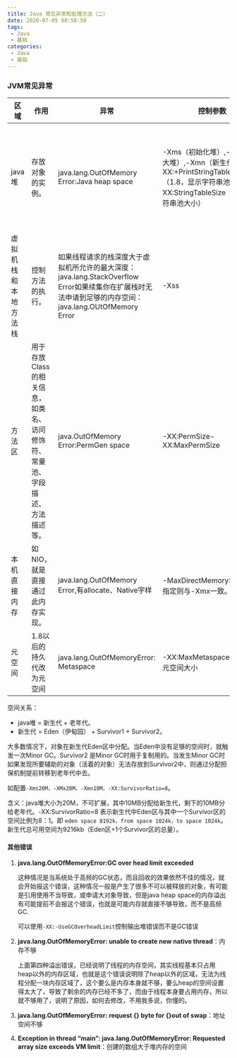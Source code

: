 ```yaml
---
title: Java 常见异常和处理方法（二）
date: 2020-07-05 08:58:59
tags:
 - Java
 - 基础
categories:
 - Java
 - 基础
---
```


<!--more-->

### JVM常见异常

| 区域                 | 作用                                                         | 异常                                                         | 控制参数                                                     | 解决思路                                                     |
| -------------------- | ------------------------------------------------------------ | ------------------------------------------------------------ | ------------------------------------------------------------ | ------------------------------------------------------------ |
| java堆               | 存放对象的实例。                                             | java.lang.OutOfMemory Error:Java heap space                  | -Xms（初始化堆）,-Xmx（最大堆）,-Xmn（新生代），-XX:+PrintStringTableStatistics（1.8，显示字符串池数据），-XX:StringTableSize（1.8，字符串池大小） | 1、先查看是不是内存泄漏（内存中的对象是不是必须的），如果是泄漏，则找到与GC root 的路径解决泄漏。2、看物理内存是否允许加大-Xms,-Xmx。3、检查堆中是不是有对象实例一直在内存中没有释放。4、技巧让-Xms = -Xmx，减少内存扩展的开销。 |
| 虚拟机栈和本地方法栈 | 控制方法的执行。                                             | 如果线程请求的栈深度大于虚拟机所允许的最大深度：java.lang.StackOverflow Error如果续集你在扩展栈时无法申请到足够的内存空间：java.lang.OUtOfMemory Error | -Xss                                                         | 1、加大-Xss参数。2、减少线程。3、更换64位虚拟机。4、减少最大堆（Xmx）。 |
| 方法区               | 用于存放Class的相关信息，如类名、访问修饰符、常量池、字段描述、方法描述等。 | java.OutOfMemory Error:PermGen space                         | -XX:PermSize-XX:MaxPermSize                                  | 这是最常见的内存溢出异常。1、加大参数（治标不治本）。2、增加参数：-XX:PrintGCDetails，-XX:+PrintGCTimeStamps和-XX:+PrintGCDateStamps，还可以指定日志输出到文件：`-Xloggc：<fileName>`。通过查看GC日志来查看新生代GC(Minor GC)和老年代GC（Full GC或MajorGC）的回收效率和回收频率。通常Minor GC会很频繁，回收效率高才是对。3、稍微的加大Survivor1 Survivor2的空间。 |
| 本机直接内存         | 如NIO，就是直接通过此内存实现。                              | java.lang.OutOfMemory Error,有allocate、Native字样           | -MaxDirectMemorySize如不指定则与-Xmx一致。                   | 合理规划服务器内存，预留足够的内存给本地内存。加大参数。     |
| 元空间               | 1.8以后的持久代改为元空间                                    | java.lang.OutOfMemoryError: Metaspace                        | -XX:MaxMetaspaceSize指定元空间大小                           |                                                              |

空间关系：

- java堆 = 新生代 + 老年代。
- 新生代 = Eden（伊甸园） + Survivor1 + Survivor2。

大多数情况下，对象在新生代Eden区中分配。当Eden中没有足够的空间时，就触发一次Minor GC。Survivor2 是Minor GC时用于复制用的。当发生Minor GC时如果发现所要辅助的对象（活着的对象）无法存放到Survivor2中，则通过分配担保机制提前转移到老年代中去。

如配置`-Xms20M，-XMx20M，-Xmn10M，-XX:SurvivorRatio=8`。

含义：java堆大小为20M，不可扩展，其中10MB分配给新生代，剩下的10MB分给老年代。-XX:SurvivorRatio=8 表示新生代中Eden区与其中一个Survivor区的空间比例为8：1。即 `eden space 8192k，from space 1024k，to space 1024k`。新生代总可用空间为9216kb（Eden区+1个Survivor区的总量）。

#### 其他错误

1. **java.lang.OutOfMemoryError:GC over head limit exceeded**

   这种情况是当系统处于高频的GC状态，而且回收的效果依然不佳的情况，就会开始报这个错误，这种情况一般是产生了很多不可以被释放的对象，有可能是引用使用不当导致，或申请大对象导致，但是java heap space的内存溢出有可能提前不会报这个错误，也就是可能内存就直接不够导致，而不是高频GC.

   可以使用`-XX:-UseGCOverheadLimit`控制输出堆错误而不是GC错误

2. **java.lang.OutOfMemoryError: unable to create new native thread**：内存不够

   上面第四种溢出错误，已经说明了线程的内存空间，其实线程基本只占用heap以外的内存区域，也就是这个错误说明除了heap以外的区域，无法为线程分配一块内存区域了，这个要么是内存本身就不够，要么heap的空间设置得太大了，导致了剩余的内存已经不多了，而由于线程本身要占用内存，所以就不够用了，说明了原因，如何去修改，不用我多说，你懂的。

3. **java.lang.OutOfMemoryError: request {} byte for {}out of swap**：地址空间不够

4. **Exception in thread “main”: java.lang.OutOfMemoryError: Requested array size exceeds VM limit**：创建的数组大于堆内存的空间